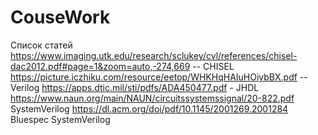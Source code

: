 # CouseWork
Список статей
https://www.imaging.utk.edu/research/sclukey/cvl/references/chisel-dac2012.pdf#page=1&zoom=auto,-274,669 -- CHISEL
https://picture.iczhiku.com/resource/eetop/WHKHqHAIuHOiybBX.pdf -- Verilog
https://apps.dtic.mil/sti/pdfs/ADA450477.pdf - JHDL
https://www.naun.org/main/NAUN/circuitssystemssignal/20-822.pdf SystemVerilog
https://dl.acm.org/doi/pdf/10.1145/2001269.2001284 Bluespec SystemVerilog
